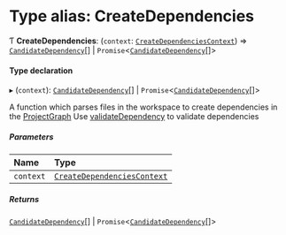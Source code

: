 # Type alias: CreateDependencies

Ƭ **CreateDependencies**: (`context`: [`CreateDependenciesContext`](../../devkit/documents/CreateDependenciesContext)) => [`CandidateDependency`](../../devkit/documents/CandidateDependency)[] \| `Promise`<[`CandidateDependency`](../../devkit/documents/CandidateDependency)[]\>

#### Type declaration

▸ (`context`): [`CandidateDependency`](../../devkit/documents/CandidateDependency)[] \| `Promise`<[`CandidateDependency`](../../devkit/documents/CandidateDependency)[]\>

A function which parses files in the workspace to create dependencies in the [ProjectGraph](../../devkit/documents/ProjectGraph)
Use [validateDependency](../../devkit/documents/validateDependency) to validate dependencies

##### Parameters

| Name      | Type                                                                            |
| :-------- | :------------------------------------------------------------------------------ |
| `context` | [`CreateDependenciesContext`](../../devkit/documents/CreateDependenciesContext) |

##### Returns

[`CandidateDependency`](../../devkit/documents/CandidateDependency)[] \| `Promise`<[`CandidateDependency`](../../devkit/documents/CandidateDependency)[]\>
